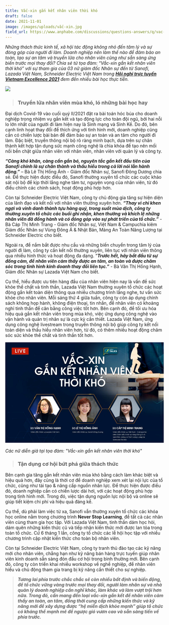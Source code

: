 ```yaml
---
title: Vắc-xin gắn kết nhân viên thời khó
draft: false
date: 2021-11-01
image: /images/uploads/vắc-xin.jpg
field_url: https://www.anphabe.com/discussions/questions-answers/q/vac-xin-gan-ket-nhan-vien-thoi-kho/40521/answer
---
```

*Những thách thức kinh tế, xã hội tác động không nhỏ đến tâm lý và sự đóng góp của người đi làm. Doanh nghiệp nên làm thế nào để đảm bảo an toàn, tạo sự an tâm và truyền lửa cho nhân viên cũng như sẵn sàng ứng biến trước mọi thay đổi? Chia sẻ từ tọa đàm: “Vắc-xin gắn kết nhân viên thời khó” với sự tham gia của 03 nữ giám đốc Nhân sự đến từ Sanofi, Lazada Việt Nam, Schneider Electric Việt Nam trong **[Hội nghị trực tuyến Vietnam Excellence 2021](https://www.youtube.com/watch?v=H2SL_92MGGw)** đem đến nhiều bài học thực tiễn.*  

![](/images/uploads/vắc-xin.jpg)

> ### **Truyền lửa nhân viên mùa khó, ló những bài học hay**

Đại dịch Covid-19 vào cuối quý II/2021 đặt ra bài toán hóc búa cho doanh nghiệp trong nhiệm vụ gắn kết và tạo động lực cho toàn đội ngũ, bởi hai nỗi lo lớn nhất của người đi làm hiện nay là Sinh mạng và Sinh Kế. Do đó, bên cạnh linh hoạt thay đổi để thích ứng với tình hình mới, doanh nghiệp cũng cần có chiến lược bài bản để đảm bảo sự an toàn và an tâm cho người đi làm. Đặc biệt, truyền thông nội bộ rõ ràng minh bạch, dựa trên sự chân thành kết hợp tận dụng sức mạnh công nghệ là chìa khóa để tạo nên mối nối bền chặt giữa nhân viên với nhân viên, nhân viên với quản lý và công ty.

***“Càng khó khăn, càng cần gắn bó, nguyên tắc gắn kết đầu tiên của Sanofi chính là sự chân thành và thấu hiểu trong cả lời nói lẫn hành động.”*** – Bà Lê Thị Hồng Ánh - Giám đốc Nhân sự, Sanofi Đông Dương chia sẻ. Để thực hiện được điều đó, Sanofi thường xuyên tổ chức các cuộc khảo sát nội bộ để kịp thời lắng nghe tâm tư, nguyện vọng của nhân viên, từ đó điều chỉnh các chính sách, hoạt động phù hợp hơn.

Còn tại Schneider Electric Việt Nam, công ty chủ động gia tăng sự hiện diện của lãnh đạo và kết nối với nhân viên thường xuyên hơn. ***“Thay vì chỉ khen ngợi và vinh danh thành tựu hàng quý, trong suốt mùa dịch, công ty thường xuyên tổ chức các buổi ghi nhận, khen thưởng và khích lệ những nhân viên đã đồng hành và có đóng góp vào sự phát triển của tổ chức.”*** - Bà Cáp Thị Minh Trang - Giám đốc Nhân sự, Việt Nam & Campuchia kiêm Giám đốc Nhân sự Vùng Đông Á & Nhật Bản, Mảng An Toàn Năng Lượng tại Schneider Electric cho biết.

Ngoài ra, để nắm bắt được nhu cầu và những biến chuyển trong tâm lý của người đi làm, công ty cần kết nối thường xuyên, liên tục với nhân viên thông qua nhiều hình thức và hoạt động đa dạng. “***Trước hết, hãy bắt đầu từ sự đồng cảm, để nhân viên cảm thấy được an tâm, an toàn và được chăm sóc trong tình hình kinh doanh thay đổi liên tục.”*** - Bà Văn Thị Hồng Hạnh, Giám đốc Nhân sự Lazada Việt Nam cho biết.

Cụ thể, hiểu được ưu tiên hàng đầu của nhân viên hiện nay là vấn đề sức khỏe thể chất và tinh thần, Lazada Việt Nam thường xuyên tổ chức các hoạt động gắn kết toàn diện thông qua nhiều chương trình lắng nghe, tư vấn sức khỏe cho nhân viên. Mỗi sáng thứ 4 giữa tuần, công ty còn áp dụng chính sách không họp hành, không điện thoại, tin nhắn, để nhân viên có khoảng nghỉ tinh thần để cân bằng công việc tốt hơn. Bên cạnh đó, để tối ưu hóa hiệu quả gắn kết nhân viên trong mùa khó, việc ứng dụng công nghệ vào vận hành và quản trị nhân sự là cực kỳ cần thiết. Lazada Việt Nam, ứng dụng công nghệ livestream trong truyền thông nội bộ giúp công ty kết nối toàn diện và thấu hiểu nhân viên hơn, từ đó, có thêm nhiều hoạt động chăm sóc sức khỏe thể chất và tinh thần tốt hơn.

![](/images/uploads/241383494_6593851540639881_4168808409447153237_n.jpg)

*Các nữ diễn giả tại tọa đàm: "Vắc-xin gắn kết nhân viên thời khó"*

> ### **Tận dụng cơ hội bứt phá giữa thách thức**

Bên cạnh gia tăng gắn kết nhân viên mùa khó bằng cách làm khác biệt và hiệu quả hơn, đây cũng là thời cơ để doanh nghiệp xem xét lại nội lực của tổ chức, cũng như tái tạo & nâng cấp nguồn nhân lực. Để thực hiện được điều đó, doanh nghiệp cần có chiến lược dài hơi, với các hoạt động phù hợp trong tình hình mới. Trong đó, việc tận dụng nguồn lực nội bộ và online sẽ giúp tiết kiệm chi phí và hiệu quả đáng kể.

Cụ thể, dù phải làm việc từ xa, Sanofi vẫn thường xuyên tổ chức các khóa học online nằm trong chương trình **Never Stop Learning**, để tất cả các nhân viên cùng tham gia học tập. Với Lazada Việt Nam, tinh thần dám học hỏi, dám quên những kiến thức cũ và tiếp nhận kiến thức mới được lan tỏa trong toàn tổ chức. Cứ 6 tháng 1 lần, công ty tổ chức các lễ hội học tập với nhiều chương trình cập nhật kiến thức cho toàn bộ nhân viên. 

Còn tại Schneider Electric Việt Nam, công ty tranh thủ đào tạo các kỹ năng mới cho nhân viên, chẳng hạn như kỹ năng bán hàng trực tuyến giúp nhân viên kinh doanh sẵn sàng đón đầu cơ hội trong bình thường mới. Bên cạnh đó, công ty còn triển khai nhiều workshop về nghề nghiệp, để nhân viên hiểu và chủ động tham gia trang bị kỹ năng cần thiết cho sự nghiệp.

> ***Tương lai phía trước chắc chắc sẽ còn nhiều bất định và biến động, để tổ chức vững vàng trước mọi thay đổi, người làm nhân sự và nhà quản lý doanh nghiệp cần nghĩ khác, làm khác và làm vượt trội hơn nữa. Trong đó, cần mang đến loại vắc-xin gắn kết để nhân viên cảm thấy an toàn, an tâm, đồng thời cung cấp những kiến thức và kỹ năng mới để xây dựng được “hệ miễn dịch khỏe mạnh” giúp tổ chức có kháng thể mạnh mẽ để ngược gió vươn cao và sẵn sàng tiến về phía trước.***